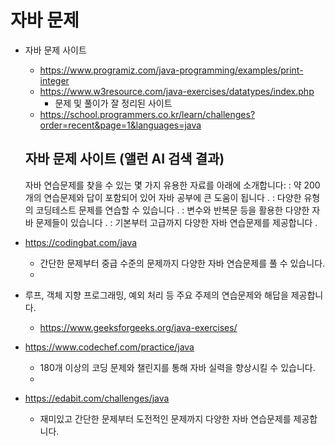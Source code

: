 # 자바 문제
- 자바 문제 사이트
  - https://www.programiz.com/java-programming/examples/print-integer
  - https://www.w3resource.com/java-exercises/datatypes/index.php
    - 문제 및 풀이가 잘 정리된 사이트
  - https://school.programmers.co.kr/learn/challenges?order=recent&page=1&languages=java
 
  ## 자바 문제 사이트 (앨런 AI 검색 결과)
  자바 연습문제를 찾을 수 있는 몇 가지 유용한 자료를 아래에 소개합니다:
: 약 200개의 연습문제와 답이 포함되어 있어 자바 공부에 큰 도움이 됩니다
.
: 다양한 유형의 코딩테스트 문제를 연습할 수 있습니다
.
: 변수와 반복문 등을 활용한 다양한 자바 문제들이 있습니다
.
: 기본부터 고급까지 다양한 자바 연습문제를 제공합니다
.
- https://codingbat.com/java
  - 간단한 문제부터 중급 수준의 문제까지 다양한 자바 연습문제를 풀 수 있습니다.
  - 
- 루프, 객체 지향 프로그래밍, 예외 처리 등 주요 주제의 연습문제와 해답을 제공합니다.
    - https://www.geeksforgeeks.org/java-exercises/

- https://www.codechef.com/practice/java
  - 180개 이상의 코딩 문제와 챌린지를 통해 자바 실력을 향상시킬 수 있습니다.
  - 
- https://edabit.com/challenges/java
  - 재미있고 간단한 문제부터 도전적인 문제까지 다양한 자바 연습문제를 제공합니다.
